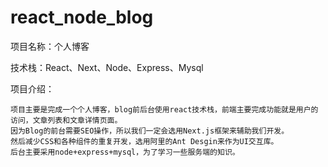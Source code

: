 # react_node_blog
项目名称：个人博客

技术栈：React、Next、Node、Express、Mysql

项目介绍：

    项目主要是完成一个个人博客，blog前后台使用react技术栈，前端主要完成功能就是用户的访问，文章列表和文章详情页面。
    因为Blog的前台需要SEO操作，所以我们一定会选用Next.js框架来辅助我们开发。
    然后减少CSS和各种组件的重复开发，选用阿里的Ant Desgin来作为UI交互库。
    后台主要采用node+express+mysql，为了学习一些服务端的知识。


